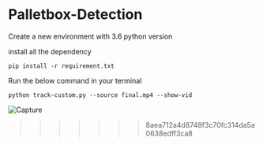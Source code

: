 

# Palletbox-Detection


Create a new environment with 3.6 python version

install all the dependency


``` command 
pip install -r requirement.txt
```

Run the below command in your terminal

``` command 
python track-custom.py --source final.mp4 --show-vid
```

![Capture](https://user-images.githubusercontent.com/45364252/123833909-79c5fa80-d924-11eb-879b-761f4661dcfb.PNG)
>>>>>>> 8aea712a4d8748f3c70fc314da5a0638edff3ca8

